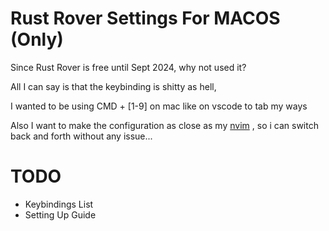 # Rust Rover Settings For MACOS (Only)

Since Rust Rover is free until Sept 2024, why not used it?

All I can say is that the keybinding is shitty as hell,

I wanted to be using CMD + [1-9] on mac like on vscode to tab my ways

Also I want to make the configuration as close as my [nvim](https://github.com/codeitlikemiley/nvim) , so i can switch back and forth without any issue...

# TODO
- Keybindings List
- Setting Up Guide
